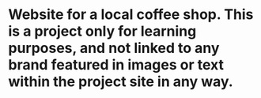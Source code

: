 # Website for a local coffee shop.  This is a project only for learning purposes, and not linked to any brand featured in images or text within the project site in any way.  
